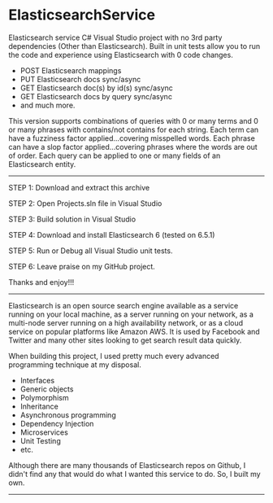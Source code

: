 # ElasticsearchService
Elasticsearch service C# Visual Studio project with no 3rd party dependencies (Other than Elasticsearch).  Built in unit tests allow you to run the code and experience using Elasticsearch with 0 code changes.  

- POST Elasticsearch mappings
- PUT Elasticsearch docs sync/async
- GET Elasticsearch doc(s) by id(s) sync/async
- GET Elasticsearch docs by query sync/async 
- and much more.

This version supports combinations of queries with 0 or many terms and 0 or many phrases with contains/not contains for each string.  Each term can have a fuzziness factor applied...covering misspelled words.  Each phrase can have a slop factor applied...covering phrases where the words are out of order.  Each query can be applied to one or many fields of an Elasticsearch entity.

-----------------------------------------------------------------------------------------------------------------------

STEP 1: Download and extract this archive

STEP 2: Open Projects.sln file in Visual Studio

STEP 3: Build solution in Visual Studio

STEP 4: Download and install Elasticsearch 6 (tested on 6.5.1)

STEP 5: Run or Debug all Visual Studio unit tests.

STEP 6:  Leave praise on my GitHub project.  

Thanks and enjoy!!!

-------------------------------------------------------------------------------------------------------------------------

Elasticsearch is an open source search engine available as a service running on your local machine, as a server running on your network, as a multi-node server running on a high availability network, or as a cloud service on popular platforms like Amazon AWS.  It is used by Facebook and Twitter and many other sites looking to get search result data quickly.

When building this project, I used pretty much every advanced programming technique at my disposal.

- Interfaces
- Generic objects
- Polymorphism
- Inheritance
- Asynchronous programming
- Dependency Injection
- Microservices
- Unit Testing
- etc.

Although there are many thousands of Elasticsearch repos on Github, I didn't find any that would do what I wanted this service to do.  So, I built my own.

-------------------------------------------------------------------------------------------------------------------------





